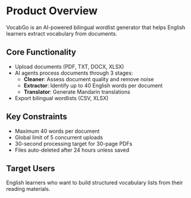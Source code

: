 # Product Overview

VocabGo is an AI-powered bilingual wordlist generator that helps English learners extract vocabulary from documents.

## Core Functionality
- Upload documents (PDF, TXT, DOCX, XLSX)
- AI agents process documents through 3 stages:
  - **Cleaner**: Assess document quality and remove noise
  - **Extractor**: Identify up to 40 English words per document
  - **Translator**: Generate Mandarin translations
- Export bilingual wordlists (CSV, XLSX)

## Key Constraints
- Maximum 40 words per document
- Global limit of 5 concurrent uploads
- 30-second processing target for 30-page PDFs
- Files auto-deleted after 24 hours unless saved

## Target Users
English learners who want to build structured vocabulary lists from their reading materials.